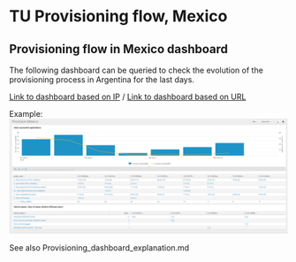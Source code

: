 # TU Provisioning flow, Mexico

## Provisioning flow in Mexico dashboard

The following dashboard can be queried to check the evolution of the provisioning process in Argentina for the last days.

[Link to dashboard based on IP](https://10.253.1.11/en-US/app/tugo/provision_argentina?earliest=0&latest=) / [Link to dashboard based on URL](https://mia-splunk.tefcomms.com/en-US/app/tugo/provision_argentina?earliest=0&latest=)

Example:
![provision_mexico](images/provision_mexico.png)

See also Provisioning_dashboard_explanation.md
